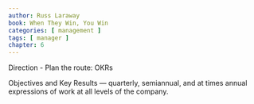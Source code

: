 ```yaml
---
author: Russ Laraway
book: When They Win, You Win
categories: [ management ]
tags: [ manager ]
chapter: 6
---
```

Direction - Plan the route: OKRs

Objectives and Key Results — quarterly, semiannual, and at times annual expressions of work at all levels of the company.